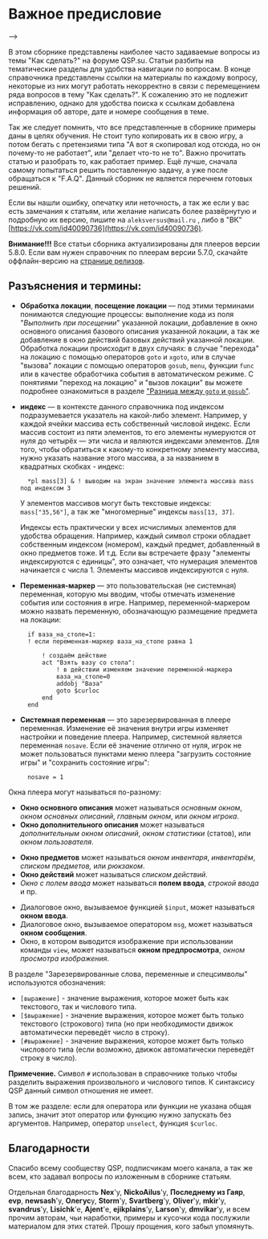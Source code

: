 # Важное предисловие
<!-- <!-- [:vazhnoje_predislovije] --> -->

В этом сборнике представлены наиболее часто задаваемые вопросы из темы "Как сделать?" на форуме QSP.su. Статьи разбиты на тематические разделы для удобства навигации по вопросам. В конце справочника представлены ссылки на материалы по каждому вопросу, некоторые из них могут работать некорректно в связи с перемещением ряда вопросов в тему "Как сделать?". К сожалению это не подлежит исправлению, однако для удобства поиска к ссылкам добавлена информация об авторе, дате и номере сообщения в теме.

Так же следует помнить, что все представленные в сборнике примеры даны в целях обучения. Не стоит тупо копировать их в свою игру, а потом бегать с претензиями типа "А вот я скопировал код отсюда, но он почему-то не работает", или "делает что-то не то". Важно прочитать статью и разобрать то, как работает пример. Ещё лучше, сначала самому попытаться решить поставленную задачу, а уже после обращаться к "F.A.Q". Данный сборник не является перечнем готовых решений.

Если вы нашли ошибку, опечатку или неточность, а так же если у вас есть замечания к статьям, или желание написать более развёрнутую и подробную их версию, пишите на `aleksversus@mail.ru` , либо в "ВК" [https://vk.com/id40090736](https://vk.com/id40090736).

**Внимание!!!** Все статьи сборника актуализированы для плееров версии 5.8.0. Если вам нужен справочник по плеерам версии 5.7.0, скачайте оффлайн-версию на [странице релизов](https://github.com/AleksVersus/howdo_faq/releases).

<!-- Пока что подкостылил, но в будущем, нужно поправить везде: Заголовки должны быть отбиты пустыми строками. -->

## Разъяснения и термины:

- **Обработка локации**, **посещение локации** — под этими терминами понимаются следующие процессы: выполнение кода из поля "*Выполнить при посещении*" указанной локации, добавление в окно основного описания базового описания указанной локации, а так же добавление в окно действий базовых действий указанной локации. Обработка локации происходит в двух случаях: в случае "перехода" на локацию с помощью операторов `goto` и `xgoto`, или в случае "вызова" локации с помощью операторов `gosub`, `menu`, функции `func` или в качестве обработчика события в автоматическом режиме. С понятиями "переход на локацию" и "вызов локации" вы можете подробнее ознакомиться в разделе ["Разница между `goto` и `gosub`"](#faq_01_08).
- **индекс** — в контексте данного справочника под индексом подразумевается указатель на какой-либо элемент. Например, у каждой ячейки массива есть собственный числовой индекс. Если массив состоит из пяти элементов, то его элементы нумеруются от нуля до четырёх — эти числа и являются индексами элементов. Для того, чтобы обратиться к какому-то конкретному элементу массива, нужно указать название этого массива, а за названием в квадратных скобках - индекс:
  ```qsp
	*pl mass[3] & ! выводим на экран значение элемента массива mass под индексом 3
	 ```
   У элементов массивов могут быть текстовые индексы: `mass["35,56"]`, а так же "многомерные" индексы `mass[13, 37]`.
   
   Индексы есть практически у всех исчислимых элементов для удобства обращения. Например, каждый символ строки обладает собственным индексом (номером), каждый предмет, добавленный в окно предметов тоже. И т.д. Если вы встречаете фразу "элементы индексируются с единицы", это означает, что нумерация элементов начинается с числа 1. Элементы массивов индексируются с нуля.

- **Переменная-маркер** — это пользовательская (не системная) переменная, которую мы вводим, чтобы отмечать изменение события или состояния в игре. Например, переменной-маркером можно назвать переменную, обозначающую размещение предмета на локации:
  ```qsp
	if ваза_на_столе=1:
	! если переменная-маркер ваза_на_столе равна 1
	
		! создаём действие
		act "Взять вазу со стола":
			! в действии изменяем значение переменной-маркера
			ваза_на_столе=0
			addobj "Ваза"
			goto $curloc
		end
	end
	```
- **Системная переменная** — это зарезервированная в плеере переменная. Изменение её значения внутри игры изменяет настройки и поведение плеера. Например, системной является переменная `nosave`. Если её значение отлично от нуля, игрок не может пользоваться пунктами меню плеера "загрузить состояние игры" и "сохранить состояние игры":
  ```qsp
	nosave = 1
	```

Окна плеера могут называться по-разному:
* **Окно основного описания** может называться *основным окном*, *окном основных описаний*, *главным окном*, или *окном игрока*.
* **Окно дополнительного описания** может называться *дополнительным окном описаний*, *окном статистики* (статов), или *окном пользователя*.
- **Окно предметов** может называться *окном инвентаря*, *инвентарём*, *списком предметов,* или *рюкзаком*.
- **Окно действий** может называться *списком действий*.
- *Окно с полем ввода* может называться **полем ввода**, *строкой ввода* и пр.
* Диалоговое окно, вызываемое функцией `$input`, может называться **окном ввода**.
* Диалоговое окно, вызываемое оператором `msg`, может называться **окном сообщения**.
* Окно, в котором выводится изображение при использовании команды `view`, может называться **окном предпросмотра**, *окном просмотра изображения*.

В разделе "Зарезервированные слова, переменные и спецсимволы" используются обозначения:	
* `[выражение]` - значение выражения, которое может быть как текстового, так и числового типа.
* `[$выражение]` - значение выражения, которое может быть только текстового (строкового) типа (но при необходимости движок автоматически переведёт число в строку).
* `[#выражение]` - значение выражения, которое может быть только числового типа (если возможно, движок автоматически переведёт строку в число).

**Примечение.** Символ `#` использован в справочнике только чтобы разделить выражения произвольного и числового типов. К синтаксису QSP данный символ отношения не имеет.

В том же разделе: если для оператора или функции не указана общая запись, значит этот оператор или функцию нужно запускать без аргументов. Например, оператор `unselect`, функция `$curloc`.

## Благодарности

Спасибо всему сообществу QSP, подписчикам моего канала, а так же всем, кто задавал вопросы по изложенным в сборнике статьям.

Отдельная благодарность **Nex**'у, **NickoAilus**'у, **Последнему из Гаяр**, **evp**, **newsash**'у, **Олегус**у, **Storm**'у, **Svartberg**'у, **Oliver**'у, **mkir**'у, **svandrus**'у, **Lisichk**'е, **Ajent**'е, **ejikplains**'у, **Larson**'у, **dmvikar**'у, и всем прочим авторам, чьи наработки, примеры и кусочки кода послужили материалом для этих статей. Прошу прощения, кого забыл упомянуть.
